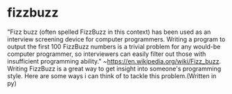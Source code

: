 # fizzbuzz
"Fizz buzz (often spelled FizzBuzz in this context) has been used as an interview screening device for computer programmers. Writing a program to output the first 100 FizzBuzz numbers is a trivial problem for any would-be computer programmer, so interviewers can easily filter out those with insufficient programming ability." ~https://en.wikipedia.org/wiki/Fizz_buzz. 
Writing FizzBuzz is a great way to get insight into someone's programming style. Here are some ways i can think of to tackle this problem.(Written in py)
